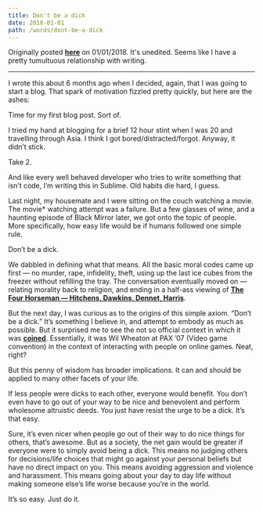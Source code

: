 ```yaml
---
title: Don't be a dick
date: 2018-01-01
path: /words/dont-be-a-dick
---
```


Originally posted [**here**](https://medium.com/@jamesadams0/dont-be-a-dick-74add610d2aa) on 01/01/2018. It's unedited. Seems like I have a pretty tumultuous relationship with writing.

---

I wrote this about 6 months ago when I decided, again, that I was going to start a blog. That spark of motivation fizzled pretty quickly, but here are the ashes:

Time for my first blog post. Sort of.

I tried my hand at blogging for a brief 12 hour stint when I was 20 and travelling through Asia. I think I got bored/distracted/forgot. Anyway, it didn’t stick.

Take 2.

And like every well behaved developer who tries to write something that isn’t code, I’m writing this in Sublime. Old habits die hard, I guess.

Last night, my housemate and I were sitting on the couch watching a movie. The movie\* watching attempt was a failure. But a few glasses of wine, and a haunting episode of Black Mirror later, we got onto the topic of people. More specifically, how easy life would be if humans followed one simple rule.

Don’t be a dick.

We dabbled in defining what that means. All the basic moral codes came up first — no murder, rape, infidelity, theft, using up the last ice cubes from the freezer without refilling the tray. The conversation eventually moved on — relating morality back to religion, and ending in a half-ass viewing of [**The Four Horseman — Hitchens, Dawkins, Dennet, Harris**](https://www.youtube.com/watch?v=n7IHU28aR2E).

But the next day, I was curious as to the origins of this simple axiom. “Don’t be a dick.” It’s something I believe in, and attempt to embody as much as possible. But it surprised me to see the not so official context in which it was [**coined**](http://knowyourmeme.com/memes/wheatons-law).
Essentially, it was Wil Wheaton at PAX ’07 (Video game convention) in the context of interacting with people on online games. Neat, right?

But this penny of wisdom has broader implications. It can and should be applied to many other facets of your life.

If less people were dicks to each other, everyone would benefit. You don’t even have to go out of your way to be nice and benevolent and perform wholesome altruistic deeds. You just have resist the urge to be a dick. It’s that easy.

Sure, it’s even nicer when people go out of their way to do nice things for others, that’s awesome. But as a society, the net gain would be greater if everyone were to simply avoid being a dick. This means no judging others for decisions/life choices that might go against your personal beliefs but have no direct impact on you. This means avoiding aggression and violence and harassment. This means going about your day to day life without making someone else’s life worse because you’re in the world.

It’s so easy. Just do it.
